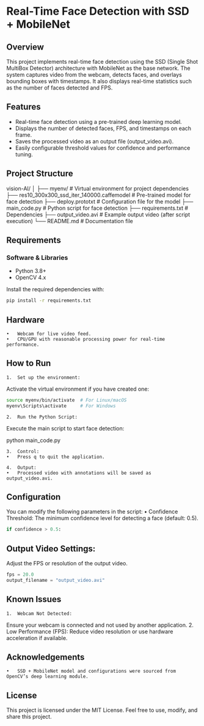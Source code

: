 # Real-Time Face Detection with SSD + MobileNet

## Overview

This project implements real-time face detection using the SSD (Single Shot MultiBox Detector) architecture with MobileNet as the base network. The system captures video from the webcam, detects faces, and overlays bounding boxes with timestamps. It also displays real-time statistics such as the number of faces detected and FPS.

## Features
-	Real-time face detection using a pre-trained deep learning model.
-	Displays the number of detected faces, FPS, and timestamps on each frame.
-	Saves the processed video as an output file (output_video.avi).
-	Easily configurable threshold values for confidence and performance tuning.

## Project Structure
vision-AI/
│
├── myenv/                     # Virtual environment for project dependencies
├── res10_300x300_ssd_iter_140000.caffemodel # Pre-trained model for face detection
├── deploy.prototxt            # Configuration file for the model
├── main_code.py               # Python script for face detection
├── requirements.txt           # Dependencies
├── output_video.avi           # Example output video (after script execution)
└── README.md                  # Documentation file

## Requirements

### Software & Libraries
-	Python 3.8+
-	OpenCV 4.x

Install the required dependencies with:

```bash
pip install -r requirements.txt
```

## Hardware
	•	Webcam for live video feed.
	•	CPU/GPU with reasonable processing power for real-time performance.

## How to Run
	1.	Set up the environment:
Activate the virtual environment if you have created one:

```bash
source myenv/bin/activate  # For Linux/macOS
myenv\Scripts\activate     # For Windows
```

    2.	Run the Python Script:
Execute the main script to start face detection:

python main_code.py

    3.	Control:
	•	Press q to quit the application.

	4.	Output:
	•	Processed video with annotations will be saved as output_video.avi.

## Configuration

You can modify the following parameters in the script:
	•	Confidence Threshold:
The minimum confidence level for detecting a face (default: 0.5).

```python
if confidence > 0.5:
```

## Output Video Settings:
Adjust the FPS or resolution of the output video.

```python
fps = 20.0
output_filename = "output_video.avi"
```

## Known Issues
	1.	Webcam Not Detected:
Ensure your webcam is connected and not used by another application.
	2.	Low Performance (FPS):
Reduce video resolution or use hardware acceleration if available.

## Acknowledgements
	•	SSD + MobileNet model and configurations were sourced from OpenCV’s deep learning module.

## License

This project is licensed under the MIT License. Feel free to use, modify, and share this project.
